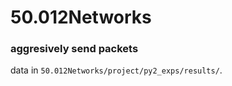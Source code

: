 # 50.012Networks


### aggresively send packets

data in `50.012Networks/project/py2_exps/results/`.
